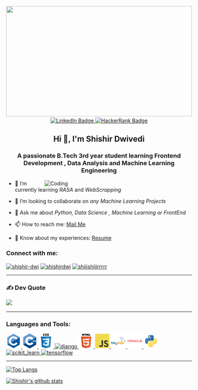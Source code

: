 
<div id="header" align="center">
        <img src="https://i.pinimg.com/originals/b4/e3/71/b4e371619042d1e80918d09904e90f7d.gif" width="100%" height="300"/>
</div>
<div id="badges1" align="center">
        <a href="https://www.linkedin.com/in/shishir-dwi">
          <img src="https://img.shields.io/badge/LinkedIn-blue?style=for-the-badge&logo=linkedin&logoColor=white" alt="LinkedIn Badge"/>
        </a>
        <a href="https://www.hackerrank.com/ShishirDwi">
          <img src="https://img.shields.io/badge/-HackerRank-green?style=for-the-badge&logo=hackerrank&logoColor=black" alt="HackerRank Badge"/>
        </a>
</div

 ---


<h2 align="center"> Hi 👋, I'm Shishir Dwivedi</h2>
<h3 align="center">A passionate B.Tech 3rd year student learning Frontend Development , Data Analysis and Machine Learning Engineering</h3>
<img align="right" alt="Coding" width="400" src="https://i.pinimg.com/originals/54/e3/7d/54e37d8074ebcde1d96c77d7b2a7f310.gif">

- 🌱 I’m currently learning  *RASA* and *WebScrapping*

- 👯 I’m looking to collaborate on  *any Machine Learning Projects*

- 💬 Ask me about  *Python, Data Science , Machine Learning or FrontEnd*

- :mailbox: How to reach me: <a href="mailto:shishir-dwivedi@outlook.com">Mail Me</a>

- 📄 Know about my experiences: <a href="https://drive.google.com/file/d/1jE2UPDkyIj-sejLVBdJy4d3v8QXJDKf3/view?usp=sharing">Resume</a>

<h3 align="left">Connect with me:</h3>
<p align="left">
<a href="https://linkedin.com/in/shishir-dwi" target="blank"><img align="center" src="https://raw.githubusercontent.com/rahuldkjain/github-profile-readme-generator/master/src/images/icons/Social/linked-in-alt.svg" alt="shishir-dwi" height="30" width="40" /></a>
<a href="https://www.hackerrank.com/shishirdwi" target="blank"><img align="center" src="https://raw.githubusercontent.com/rahuldkjain/github-profile-readme-generator/master/src/images/icons/Social/hackerrank.svg" alt="shishirdwi" height="30" width="40" /></a>
<a href="https://instagram.com/shiiishiiirrrrr" target="blank"><img align="center" src="https://raw.githubusercontent.com/rahuldkjain/github-profile-readme-generator/master/src/images/icons/Social/instagram.svg" alt="shiiishiiirrrrr" height="30" width="40" /></a>
</p>

---
### ✍️ Dev Quote
![](https://quotes-github-readme.vercel.app/api?type=horizontal&theme=radical)

---
<h3 align="left">Languages and Tools:</h3>
<p align="left"> <a href="https://www.cprogramming.com/" target="_blank" rel="noreferrer"> <img src="https://raw.githubusercontent.com/devicons/devicon/master/icons/c/c-original.svg" alt="c" width="40" height="40"/> </a> <a href="https://www.w3schools.com/cpp/" target="_blank" rel="noreferrer"> <img src="https://raw.githubusercontent.com/devicons/devicon/master/icons/cplusplus/cplusplus-original.svg" alt="cplusplus" width="40" height="40"/> </a> <a href="https://www.w3schools.com/css/" target="_blank" rel="noreferrer"> <img src="https://raw.githubusercontent.com/devicons/devicon/master/icons/css3/css3-original-wordmark.svg" alt="css3" width="40" height="40"/> </a>  <a href="https://www.djangoproject.com/" target="_blank" rel="noreferrer"> <img src="https://cdn.worldvectorlogo.com/logos/django.svg" alt="django" width="40" height="40"/> </a>  <a href="https://www.w3.org/html/" target="_blank" rel="noreferrer"> <img src="https://raw.githubusercontent.com/devicons/devicon/master/icons/html5/html5-original-wordmark.svg" alt="html5" width="40" height="40"/> </a> <a href="https://developer.mozilla.org/en-US/docs/Web/JavaScript" target="_blank" rel="noreferrer"> <img src="https://raw.githubusercontent.com/devicons/devicon/master/icons/javascript/javascript-original.svg" alt="javascript" width="40" height="40"/> </a> <a href="https://www.mysql.com/" target="_blank" rel="noreferrer"> <img src="https://raw.githubusercontent.com/devicons/devicon/master/icons/mysql/mysql-original-wordmark.svg" alt="mysql" width="40" height="40"/> </a> <a href="https://www.oracle.com/" target="_blank" rel="noreferrer"> <img src="https://raw.githubusercontent.com/devicons/devicon/master/icons/oracle/oracle-original.svg" alt="oracle" width="40" height="40"/> </a> <a href="https://www.python.org" target="_blank" rel="noreferrer"> <img src="https://raw.githubusercontent.com/devicons/devicon/master/icons/python/python-original.svg" alt="python" width="40" height="40"/> </a> <a href="https://scikit-learn.org/" target="_blank" rel="noreferrer"> <img src="https://upload.wikimedia.org/wikipedia/commons/0/05/Scikit_learn_logo_small.svg" alt="scikit_learn" width="40" height="40"/> </a> <a href="https://www.tensorflow.org" target="_blank" rel="noreferrer"> <img src="https://www.vectorlogo.zone/logos/tensorflow/tensorflow-icon.svg" alt="tensorflow" width="40" height="40"/> </a> </p>

---
<!-- <p><img align="left" src="https://github-readme-stats.vercel.app/api/top-langs?username=shishir-dwi&show_icons=true&locale=en&layout=compact" alt="shishir-dwi" /></p> -->

<!-- <p><img align="center" src="https://github-readme-stats.vercel.app/api?username=shishir-dwi&show_icons=true&locale=en" alt="shishir-dwi" width="400"/></p> -->

[![Top Langs](https://github-readme-stats.vercel.app/api/top-langs/?username=shishir-dwi&layout=compact&theme=vision-friendly-dark)](https://github.com/anuraghazra/github-readme-stats)

[![Shishir's github stats](https://github-readme-stats.vercel.app/api?username=shishir-dwi&count_private=true&show_icons=true&theme=radical&hide_rank=false)](https://github.com/anuraghazra/github-readme-stats)
